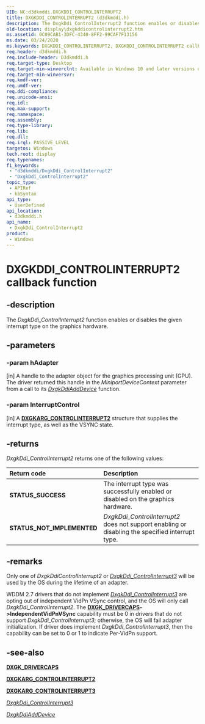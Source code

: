```yaml
---
UID: NC:d3dkmddi.DXGKDDI_CONTROLINTERRUPT2
title: DXGKDDI_CONTROLINTERRUPT2 (d3dkmddi.h)
description: The DxgkDdi_ControlInterrupt2 function enables or disables the given interrupt type on the graphics hardware.
old-location: display\dxgkddicontrolinterrupt2.htm
ms.assetid: 0C09CAB1-3DFC-4340-8FF2-99CAF7F13156
ms.date: 03/24/2020
ms.keywords: DXGKDDI_CONTROLINTERRUPT2, DXGKDDI_CONTROLINTERRUPT2 callback, DxgkDdi_ControlInterrupt2, DxgkDdi_ControlInterrupt2 callback function [Display Devices], d3dkmddi/DxgkDdi_ControlInterrupt2, display.dxgkddicontrolinterrupt2
req.header: d3dkmddi.h
req.include-header: D3dkmddi.h
req.target-type: Desktop
req.target-min-winverclnt: Available in Windows 10 and later versions of the Windows operating systems.
req.target-min-winversvr: 
req.kmdf-ver: 
req.umdf-ver: 
req.ddi-compliance: 
req.unicode-ansi: 
req.idl: 
req.max-support: 
req.namespace: 
req.assembly: 
req.type-library: 
req.lib: 
req.dll: 
req.irql: PASSIVE_LEVEL
targetos: Windows
tech.root: display
req.typenames: 
f1_keywords:
 - "d3dkmddi/DxgkDdi_ControlInterrupt2"
 - "DxgkDdi_ControlInterrupt2"
topic_type:
 - APIRef
 - kbSyntax
api_type:
 - UserDefined
api_location:
 - d3dkmddi.h
api_name:
 - DxgkDdi_ControlInterrupt2
product:
 - Windows
---
```


# DXGKDDI_CONTROLINTERRUPT2 callback function

## -description

The *DxgkDdi_ControlInterrupt2* function enables or disables the given interrupt type on the graphics hardware.

## -parameters

### -param hAdapter

[in] A handle to the adapter object for the graphics processing unit (GPU). The driver returned this handle in the *MiniportDeviceContext* parameter from a call to its [*DxgkDdiAddDevice*](https://docs.microsoft.com/windows-hardware/drivers/ddi/dispmprt/nc-dispmprt-dxgkddi_add_device) function.

### -param InterruptControl

[in] A [**DXGKARG_CONTROLINTERRUPT2**](https://docs.microsoft.com/windows-hardware/drivers/ddi/d3dkmddi/ns-d3dkmddi-_dxgkarg_controlinterrupt2) structure that supplies the interrupt type, as well as the VSYNC state.

## -returns

*DxgkDdi_ControlInterrupt2* returns one of the following values:

| **Return code** | **Description** |
|:--|:--|
| **STATUS_SUCCESS** | The interrupt type was successfully enabled or disabled on the graphics hardware. |
| **STATUS_NOT_IMPLEMENTED** | *DxgkDdi_ControlInterrupt2* does not support enabling or disabling the specified interrupt type. |

## -remarks

Only one of *DxgkDdiControlInterrupt2* or [*DxgkDdi_ControlInterrupt3*](https://docs.microsoft.com/windows-hardware/drivers/ddi/d3dkmddi/nc-d3dkmddi-dxgkddi_controlinterrupt3) will be used by the OS during the lifetime of an adapter.

WDDM 2.7 drivers that do not implement [*DxgkDdi_ControlInterrupt3*](https://docs.microsoft.com/windows-hardware/drivers/ddi/d3dkmddi/nc-d3dkmddi-dxgkddi_controlinterrupt3) are opting out of independent VidPn VSync control, and the OS will only call *DxgkDdi_ControlInterrupt2*. The [**DXGK_DRIVERCAPS**](https://docs.microsoft.com/windows-hardware/drivers/ddi/d3dkmddi/ns-d3dkmddi-_dxgk_drivercaps)**->IndependentVidPnVSync** capability must be 0 in drivers that do not support *DxgkDdi_ControlInterrupt3*; otherwise, the OS will fail adapter initialization. If driver does implement *DxgkDdi_ControlInterrupt3*, then the capability can be set to 0 or 1 to indicate Per-VidPn support.

## -see-also

[**DXGK_DRIVERCAPS**](https://docs.microsoft.com/windows-hardware/drivers/ddi/d3dkmddi/ns-d3dkmddi-_dxgk_drivercaps)

[**DXGKARG_CONTROLINTERRUPT2**](https://docs.microsoft.com/windows-hardware/drivers/ddi/d3dkmddi/ns-d3dkmddi-_dxgkarg_controlinterrupt2)

[**DXGKARG_CONTROLINTERRUPT3**](https://docs.microsoft.com/windows-hardware/drivers/ddi/d3dkmddi/ns-d3dkmddi-_dxgkarg_controlinterrupt3)

[*DxgkDdi_ControlInterrupt3*](https://docs.microsoft.com/windows-hardware/drivers/ddi/d3dkmddi/nc-d3dkmddi-dxgkddi_controlinterrupt3)

[*DxgkDdiAddDevice*](https://docs.microsoft.com/windows-hardware/drivers/ddi/dispmprt/nc-dispmprt-dxgkddi_add_device)
